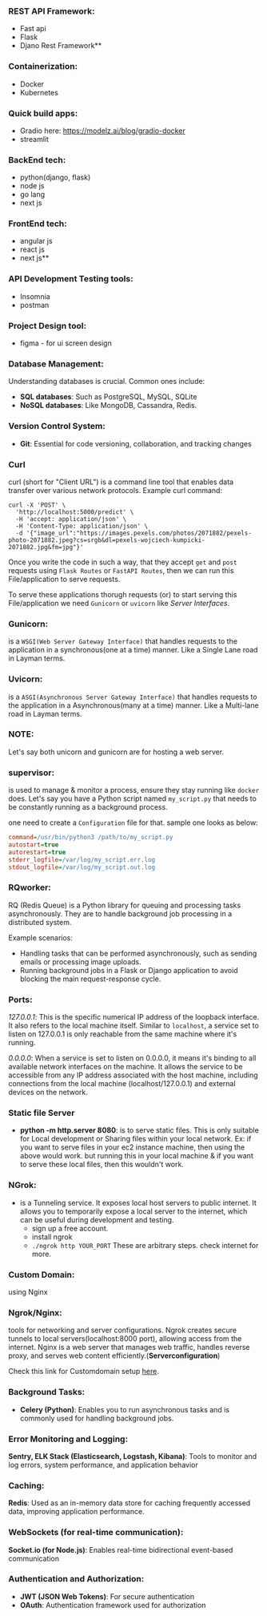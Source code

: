 ### REST API Framework:
- Fast api
- Flask
- Djano Rest Framework**

### Containerization:
- Docker 
- Kubernetes

### Quick build apps:
- Gradio here: https://modelz.ai/blog/gradio-docker
- streamlit

### BackEnd tech:
- python(django, flask)
- node js
- go lang
- next js

### FrontEnd tech:
- angular js
- react js
- next js**

### API Development Testing tools:
- Insomnia
- postman

### Project Design tool:
- figma - for ui screen design

### Database Management: 
Understanding databases is crucial. Common ones include:
- **SQL databases**: Such as PostgreSQL, MySQL, SQLite
- **NoSQL databases**: Like MongoDB, Cassandra, Redis.

### Version Control System:
- **Git**: Essential for code versioning, collaboration, and tracking changes


### Curl
curl (short for "Client URL") is a command line tool that enables data transfer over various network protocols. 
Example curl command:

```
curl -X 'POST' \
  'http://localhost:5000/predict' \
  -H 'accept: application/json' \
  -H 'Content-Type: application/json' \
  -d '{"image_url":"https://images.pexels.com/photos/2071882/pexels-photo-2071882.jpeg?cs=srgb&dl=pexels-wojciech-kumpicki-2071882.jpg&fm=jpg"}'
```

Once you write the code in such a way, that they accept `get` and `post` requests using `Flask Routes` or `FastAPI Routes`, then we can run this File/application to serve requests.

To serve these applications thorugh requests (or) to start serving this File/application we need   `Gunicorn` or `uvicorn` like *Server Interfaces*.


### Gunicorn: 
is a `WSGI(Web Server Gateway Interface)` that handles requests to the application in a synchronous(one at a time) manner. Like a Single Lane road in Layman terms.

### Uvicorn:
is a `ASGI(Asynchronous Server Gateway Interface)` that handles requests to the application in a Asynchronous(many at a time) manner. Like a Multi-lane road in Layman terms.

### NOTE:
Let's say both unicorn and gunicorn are for hosting a web server.

### supervisor: 
is used to manage & monitor a process, ensure they stay running like `docker` does. Let's say you have a Python script named `my_script.py` that needs to be constantly running as a background process.
 
one need to create a `Configuration` file for that. sample one looks as below:
 ```ini
command=/usr/bin/python3 /path/to/my_script.py
autostart=true
autorestart=true
stderr_logfile=/var/log/my_script.err.log
stdout_logfile=/var/log/my_script.out.log
 ```

### RQworker:
RQ (Redis Queue) is a Python library for queuing and processing tasks asynchronously.  They are to handle background job processing in a distributed system.

Example scenarios:
  - Handling tasks that can be performed asynchronously, such as sending emails or processing image uploads.
  - Running background jobs in a Flask or Django application to avoid blocking the main request-response cycle.

### Ports:
*127.0.0.1*: This is the specific numerical IP address of the loopback interface. It also refers to the local machine itself. Similar to `localhost`, a service set to listen on 127.0.0.1 is only reachable from the same machine where it's running.

*0.0.0.0*: When a service is set to listen on 0.0.0.0, it means it's binding to all available network interfaces on the machine. It allows the service to be accessible from any IP address associated with the host machine, including connections from the local machine (localhost/127.0.0.1) and external devices on the network.

### Static file Server
- **python -m http.server 8080**: is to serve static files. This is only suitable for Local development or Sharing files within your local network.
  Ex: if you want to serve files in your ec2 instance machine, then using the above would work. but running this in your local machine & if you want to serve these local files, then this wouldn't work.


### NGrok:
- is a Tunneling service. It exposes local host servers to public internet. It allows you to temporarily expose a local server to the internet, which can be useful during development and testing.
  - sign up a free account.
  - install ngrok
  - `./ngrok http YOUR_PORT` 
  These are arbitrary steps. check internet for more.

### Custom Domain:
using Nginx

### Ngrok/Nginx:
tools for networking and server configurations. Ngrok creates secure tunnels to local servers(localhost:8000 port), allowing access from the internet. Nginx is a web server that manages web traffic, handles reverse proxy, and serves web content efficiently.(**Serverconfiguration**)

Check this link for Customdomain setup [here](https://mblog.com/https-custom-domain-with-mkcert).

### Background Tasks:
- **Celery (Python)**: Enables you to run asynchronous tasks and is commonly used for handling background jobs.

### Error Monitoring and Logging:
**Sentry, ELK Stack (Elasticsearch, Logstash, Kibana)**: Tools to monitor and log errors, system performance, and application behavior

### Caching:    
**Redis**: Used as an in-memory data store for caching frequently accessed data, improving application performance.

### WebSockets (for real-time communication):    
**Socket.io (for Node.js)**: Enables real-time bidirectional event-based communication

### Authentication and Authorization:
- **JWT (JSON Web Tokens)**: For secure authentication
- **OAuth**: Authentication framework used for authorization


